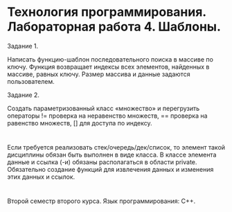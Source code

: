 # Технология программирования. Лабораторная работа 4. Шаблоны.
Задание 1.

Написать функцию-шаблон последовательного поиска в массиве по ключу.
Функция возвращает индексы всех элементов, найденных в массиве, равных ключу.
Размер массива и данные задаются пользователем.

Задание 2.

Создать параметризованный класс «множество» и перегрузить операторы != проверка на неравенство множеств, == проверка на равенство множеств, [] для доступа по индексу.

#
Если требуется реализовать стек/очередь/дек/список, то элемент такой дисциплины обязан быть выполнен в виде класса.
В классе элемента данные и ссылка (-и) обязаны располагаться в области private.
Обязательно создание функций для извлечения данных и изменения этих данных и ссылок.
#

Второй семестр второго курса. Язык программирования: С++.
